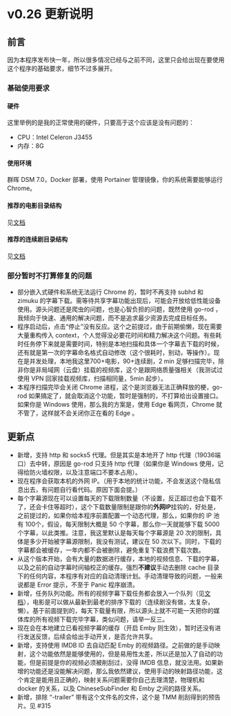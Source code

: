 # v0.26 更新说明

## 前言

因为本程序发布快一年，所以很多情况已经与之前不同，这里只会给出现在要使用这个程序的基础要求，细节不过多展开。

### 基础使用要求

#### 硬件

这里举例的是我的正常使用的硬件，只要高于这个应该是没有问题的：

* CPU：Intel Celeron J3455
* 内存：8G

#### 使用环境

群晖 DSM 7.0，Docker 部署，使用 Portainer 管理镜像，你的系统需要能够运行 Chrome。

#### 推荐的电影目录结构

见[文档](https://github.com/allanpk716/ChineseSubFinder/blob/docs/DesignFile/%E7%94%B5%E5%BD%B1%E7%9A%84%E6%8E%A8%E8%8D%90%E7%9B%AE%E5%BD%95%E7%BB%93%E6%9E%84.md)

#### 推荐的连续剧目录结构

见[文档](https://github.com/allanpk716/ChineseSubFinder/blob/docs/DesignFile/%E8%BF%9E%E7%BB%AD%E5%89%A7%E7%9B%AE%E5%BD%95%E7%BB%93%E6%9E%84%E8%A6%81%E6%B1%82.md)

### 部分暂时不打算修复的问题

* 部分嵌入式硬件和系统无法运行 Chrome 的，暂时不再支持 subhd 和 zimuku 的字幕下载。需等待共享字幕功能出现后，可能会开放给低性能设备使用。源头问题还是爬虫的问题，也是心智负担的问题，既然使用 go-rod ，我倾向于快速、通用的解决问题，而不是追求最少资源去完成目标任务。
* 程序启动后，点击“停止”没有反应。这个之前提过，由于前期偷懒，现在需要大量重构传入 context，个人觉得没必要花时间和精力解决这个问题。有些耗时任务停下来就是需要时间，特别是本地扫描和具体一个字幕去下载的时候，还有就是第一次的字幕命名格式自动修改（这个很耗时，别动，等操作）。现在是并发处理，本地我这里700+电影，90+连续剧，2 min 足够扫描完毕，除非你是非局域网（云盘）挂载的视频库，这个是跟网络质量强相关（我测试过使用 VPN 回家挂载视频库，扫描相同量，5min 起步）。
* 本程序扫描完毕会关闭 Chrome 进程，这个是浏览器无法正确释放的梗，go-rod 如果搞定了，就会取消这个功能，暂时是强制的，不打算给出设置接口。如果你是 Windows 使用，那么我的方案是，使用 Edge 看网页，Chrome 就不管了，这样就不会关闭你正在看的 Edge 。

## 更新点

* 新增，支持 http 和 socks5 代理。但是其实是本地开了 http 代理（19036端口）去中转，原因是 go-rod 只支持 http 代理（如果你是 Windows 使用，记得给防火墙权限，以及注意端口不要本占用）。
* 现在程序会获取本机的外网 IP。（用于本地的统计功能，不会发送这个隐私信息出去，有问题自行看代码。原因下面会提。）
* 每个字幕源现在可以设置每天的下载限制数量（不设置，反正超过也会下载不了，还会卡住等超时），这个下载数量限制是跟你的**外网IP**挂钩的，好处是，之前提过的，如果你给本程序前置配置一个动态代理，那么，如果你的 IP 池有 100个，假设，每天限制大概是 50 个字幕，那么你一天就能够下载 5000 个字幕，以此类推。注意，我这里默认是每天每个字幕源是 20 次的限制，具体是多少开始被字幕源限制，我没有测试，建议在 50 次以下。同时，下载的字幕都会被缓存，一年内都不会被删除，避免重复下载浪费下载次数。
* 从这个版本开始，会有大量的数据进行缓存，本地的视频信息、下载的字幕，以及之前的自动字幕时间轴校正的缓存。强烈**不建议**手动去删除 cache 目录下的任何内容，本程序有对应的自动清理计划。手动清理导致的问题，一般来说都是 Error 提示，不至于 Panic 程序崩溃。
* 新增，任务队列功能。所有的视频字幕下载任务都会放入一个队列（见[文档](https://github.com/allanpk716/ChineseSubFinder/tree/docs/DesignFile/%E4%BB%BB%E5%8A%A1%E9%98%9F%E5%88%97%E8%AE%BE%E8%AE%A1)），电影是可以做从最新到最老的排序下载的（连续剧没有做，太复杂，懒）。基于前面提到的，每天下载量有限，所以源头上就不可能一天把你的媒体库的所有视频下载完毕字幕，类似问题，请举一反三。 
* 现在会在本地建立已看视频字幕的缓存（开启 Emby 则生效），暂时还没有进行发送反馈，后续会给出手动开关，是否允许共享。
* 新增，支持使用 IMDB ID 去自动匹配 Emby 的视频路径。之前做的是手动映射，这个功能依然是能够使用的，但是易用性太差，所以还是加入了自动的功能，但是前提是你的视频必须被削刮过，没得 IMDB 信息，就没法用。如果新增的功能还是没能解决问题，那么我依然建议，使用手动的映射路径功能，这个肯定是能用且正确的，映射关系问题需要你自己去理清楚，物理机和 docker 的关系，以及 ChineseSubFinder 和 Emby 之间的路径关系。
* 新增，排除 “-trailer” 带有这个文件名的文件，这个是 TMM 削刮得到的预告片。见 #315
